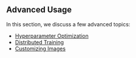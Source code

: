 ## Advanced Usage

In this section, we discuss a few advanced topics:

* [Hyperparameter Optimization](/guide/advanced/hyper.md)
* [Distributed Training](/guide/advanced/distributed.md)
* [Customizing Images](/guide/advanced/custom_images.md)
